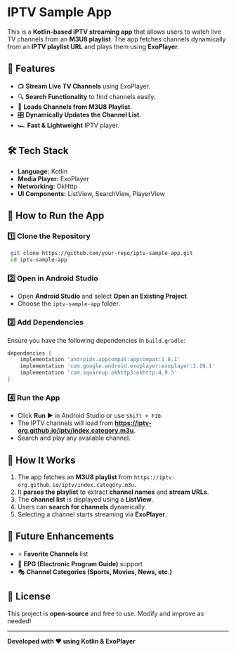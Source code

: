 # IPTV Sample App

This is a **Kotlin-based IPTV streaming app** that allows users to watch live TV channels from an **M3U8 playlist**. The app fetches channels dynamically from an **IPTV playlist URL** and plays them using **ExoPlayer**.

## 📌 Features
- 📺 **Stream Live TV Channels** using ExoPlayer.
- 🔍 **Search Functionality** to find channels easily.
- 📜 **Loads Channels from M3U8 Playlist**.
- 🎛 **Dynamically Updates the Channel List**.
- 🏎 **Fast & Lightweight** IPTV player.

## 🛠️ Tech Stack
- **Language:** Kotlin
- **Media Player:** ExoPlayer
- **Networking:** OkHttp
- **UI Components:** ListView, SearchView, PlayerView

## 🚀 How to Run the App
### 1️⃣ **Clone the Repository**
```sh
 git clone https://github.com/your-repo/iptv-sample-app.git
 cd iptv-sample-app
```

### 2️⃣ **Open in Android Studio**
- Open **Android Studio** and select **Open an Existing Project**.
- Choose the `iptv-sample-app` folder.

### 3️⃣ **Add Dependencies**
Ensure you have the following dependencies in `build.gradle`:
```gradle
dependencies {
    implementation 'androidx.appcompat:appcompat:1.6.1'
    implementation 'com.google.android.exoplayer:exoplayer:2.19.1'
    implementation 'com.squareup.okhttp3:okhttp:4.9.3'
}
```

### 4️⃣ **Run the App**
- Click **Run** ▶️ in Android Studio or use `Shift + F10`.
- The IPTV channels will load from **https://iptv-org.github.io/iptv/index.category.m3u**.
- Search and play any available channel.

## 📜 How It Works
1. The app fetches an **M3U8 playlist** from `https://iptv-org.github.io/iptv/index.category.m3u`.
2. It **parses the playlist** to extract **channel names** and **stream URLs**.
3. The **channel list** is displayed using a **ListView**.
4. Users can **search for channels** dynamically.
5. Selecting a channel starts streaming via **ExoPlayer**.

## 🎯 Future Enhancements
- ⭐ **Favorite Channels** list
- 📅 **EPG (Electronic Program Guide)** support
- 🎭 **Channel Categories (Sports, Movies, News, etc.)**

## 📜 License
This project is **open-source** and free to use. Modify and improve as needed!

---
**Developed with ❤️ using Kotlin & ExoPlayer**

